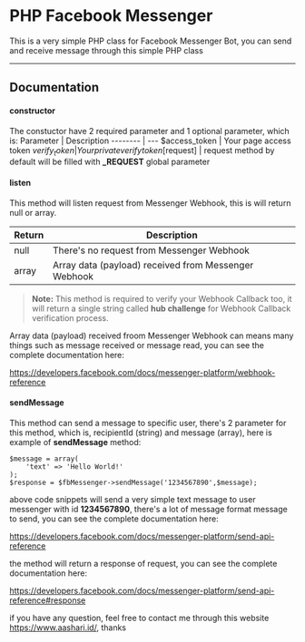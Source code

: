 PHP Facebook Messenger
===================
This is a very simple PHP class for Facebook Messenger Bot, you can send and receive message through this simple PHP class

----------

Documentation
-------------

#### constructor
The constuctor have 2 required parameter and 1 optional parameter, which is:
Parameter     | Description
-------- | ---
$access_token | Your page access token
$verify_token     | Your private verify token
[$request] | request method by default will be filled with **_REQUEST** global parameter


#### listen

This method will listen request from Messenger Webhook, this is will return null or array.

Return     | Description
-------- | ---
null | There's no request from Messenger Webhook
array     | Array data (payload) received from Messenger Webhook

> **Note:** This method is required to verify your Webhook Callback too, it will return a single string called **hub challenge** for Webhook Callback verification process.

Array data (payload) received froom Messenger Webhook can means many things such as message received or message read, you can see the complete documentation here:

https://developers.facebook.com/docs/messenger-platform/webhook-reference

#### sendMessage

This method can send a message to specific user, there's 2 parameter for this method, which is, recipientId (string) and message (array), here is example of **sendMessage** method:

    $message = array(
	    'text' => 'Hello World!'
	);
    $response = $fbMessenger->sendMessage('1234567890',$message);
above code snippets will send a very simple text message to user messenger with id **1234567890**, there's a lot of message format message to send, you can see the complete documentation here:

https://developers.facebook.com/docs/messenger-platform/send-api-reference

the method will return a response of request, you can see the complete documentation here:

https://developers.facebook.com/docs/messenger-platform/send-api-reference#response

if you have any question, feel free to contact me through this website https://www.aashari.id/, thanks